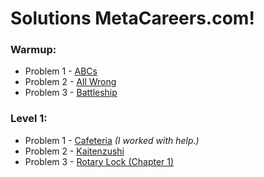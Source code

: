 # Solutions MetaCareers.com!

### Warmup:

- Problem 1 - [ABCs](https://www.metacareers.com/profile/coding_puzzles/?puzzle=513411323351554)
- Problem 2 - [All Wrong](https://www.metacareers.com/profile/coding_puzzles/?puzzle=1082217288848574)
- Problem 3 - [Battleship](https://www.metacareers.com/profile/coding_puzzles/?puzzle=3641006936004915)

### Level 1:

- Problem 1 - [Cafeteria](https://www.metacareers.com/profile/coding_puzzles/?puzzle=203188678289677) _(I worked with help.)_
- Problem 2 - [Kaitenzushi](https://www.metacareers.com/profile/coding_puzzles/?puzzle=958513514962507)
- Problem 3 - [Rotary Lock (Chapter 1)](https://www.metacareers.com/profile/coding_puzzles/?puzzle=990060915068194)
